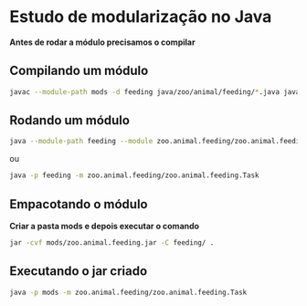 # Estudo de modularização no Java

**Antes de rodar a módulo precisamos o compilar**

## Compilando um módulo

```sh
javac --module-path mods -d feeding java/zoo/animal/feeding/*.java java/module-info.java
```

## Rodando um módulo

```sh
java --module-path feeding --module zoo.animal.feeding/zoo.animal.feeding.Task
```
ou
```sh
java -p feeding -m zoo.animal.feeding/zoo.animal.feeding.Task
```

## Empacotando o módulo

**Criar a pasta mods e depois executar o comando**

```sh
jar -cvf mods/zoo.animal.feeding.jar -C feeding/ .
```

## Executando o jar criado

```sh
java -p mods -m zoo.animal.feeding/zoo.animal.feeding.Task
```